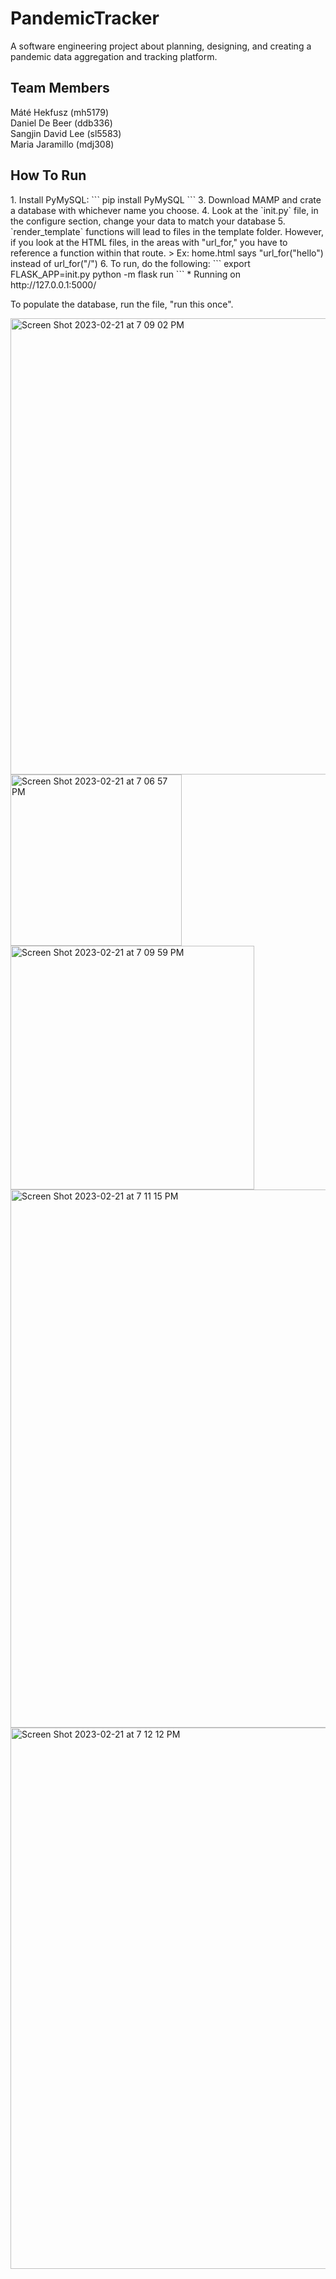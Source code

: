 # PandemicTracker
<p>A software engineering project about planning, designing, and creating a pandemic data aggregation and tracking platform.</p>

<p><h2><strong>Team Members</strong></h2>

Máté Hekfusz (mh5179)<br>
Daniel De Beer (ddb336)<br>
Sangjin David Lee (sl5583)<br>
Maria Jaramillo (mdj308)

</p>

<p><h2><strong>How To Run</strong></h2>
1. Install PyMySQL: 
```
pip install PyMySQL
```
3. Download MAMP and crate a database with whichever name you choose. 
4. Look at the `init.py` file, in the configure section, change your data to match your database
5. `render_template` functions will lead to files in the template folder. However, if you look at the HTML files, in the areas with "url_for," you have to reference a function within that route. 
> Ex: home.html says "url_for("hello") instead of url_for("/")
6. To run, do the following:
```
export FLASK_APP=init.py
python -m flask run
```
 * Running on http://127.0.0.1:5000/

To populate the database, run the file, "run this once".
</p>

<img width="730" alt="Screen Shot 2023-02-21 at 7 09 02 PM" src="https://user-images.githubusercontent.com/24204239/220314912-90ae5d42-41b8-4b9a-8351-480a72be6a63.png">

<img width="274" alt="Screen Shot 2023-02-21 at 7 06 57 PM" src="https://user-images.githubusercontent.com/24204239/220314455-e8b16553-1f61-47e1-ae38-79a279a3a256.png">

<img width="390" alt="Screen Shot 2023-02-21 at 7 09 59 PM" src="https://user-images.githubusercontent.com/24204239/220315195-65fa91f3-1986-42d9-80a8-1d907b4fea21.png">

<img width="861" alt="Screen Shot 2023-02-21 at 7 11 15 PM" src="https://user-images.githubusercontent.com/24204239/220315723-6e307458-1b31-40a3-9a24-2c9efde0c984.png">

<img width="866" alt="Screen Shot 2023-02-21 at 7 12 12 PM" src="https://user-images.githubusercontent.com/24204239/220315636-536cf9d0-d787-40eb-b30a-f7aa341c03ab.png">
